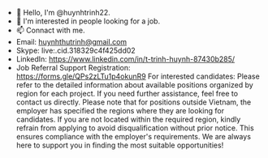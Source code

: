 - 👋 Hello, I'm @huynhtrinh22.
- 👀 I'm interested in people looking for a job.
- 📫 Connact with me.
- Email: huynhthutrinh@gmail.com
- Skype: live:.cid.318329c4f425dd02
- LinkedIn: https://www.linkedin.com/in/t-trinh-huynh-87430b285/
- Job Referral Support Registration: https://forms.gle/QPs2zLTu1p4okunR9
For interested candidates: Please refer to the detailed information about available positions organized by region for each project. If you need further assistance, feel free to contact us directly.
Please note that for positions outside Vietnam, the employer has specified the regions where they are looking for candidates. If you are not located within the required region, kindly refrain from applying to avoid disqualification without prior notice. This ensures compliance with the employer's requirements.
We are always here to support you in finding the most suitable opportunities!
